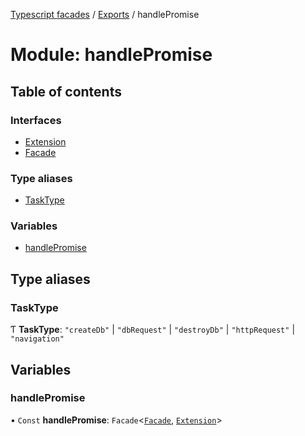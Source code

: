 [Typescript facades](../index.md) / [Exports](../modules.md) / handlePromise

# Module: handlePromise

## Table of contents

### Interfaces

- [Extension](../interfaces/handlePromise.Extension.md)
- [Facade](../interfaces/handlePromise.Facade.md)

### Type aliases

- [TaskType](handlePromise.md#tasktype)

### Variables

- [handlePromise](handlePromise.md#handlepromise)

## Type aliases

### TaskType

Ƭ **TaskType**: ``"createDb"`` \| ``"dbRequest"`` \| ``"destroyDb"`` \| ``"httpRequest"`` \| ``"navigation"``

## Variables

### handlePromise

• `Const` **handlePromise**: `Facade`<[`Facade`](../interfaces/handlePromise.Facade.md), [`Extension`](../interfaces/handlePromise.Extension.md)\>
